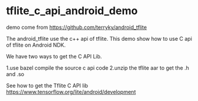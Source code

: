 # tflite_c_api_android_demo

demo come from https://github.com/terryky/android_tflite

The android_tflite use the c++ api of tflite.
This demo show how to use C api of tflite on Android NDK.



We have two ways to get the C API Lib.

1.use bazel compile the source c api code
2.unzip the tflite aar to get the .h and .so

See how to get the Tflite C API lib
https://www.tensorflow.org/lite/android/development
